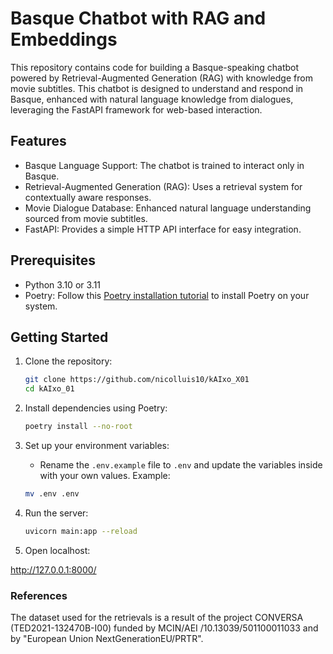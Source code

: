 # Basque Chatbot with RAG and Embeddings

This repository contains code for building a Basque-speaking chatbot powered by Retrieval-Augmented Generation (RAG) with knowledge from movie subtitles. This chatbot is designed to understand and respond in Basque, enhanced with natural language knowledge from dialogues, leveraging the FastAPI framework for web-based interaction.

## Features

- Basque Language Support: The chatbot is trained to interact only in Basque.
- Retrieval-Augmented Generation (RAG): Uses a retrieval system for contextually aware responses.
- Movie Dialogue Database: Enhanced natural language understanding sourced from movie subtitles.
- FastAPI: Provides a simple HTTP API interface for easy integration.

## Prerequisites

- Python 3.10 or 3.11
- Poetry: Follow this [Poetry installation tutorial](https://python-poetry.org/docs/#installation) to install Poetry on your system.

## Getting Started

1. Clone the repository:

   ```bash
   git clone https://github.com/nicolluis10/kAIxo_X01
   cd kAIxo_01
   ```

2. Install dependencies using Poetry:

   ```bash
   poetry install --no-root
   ```

3. Set up your environment variables:

   - Rename the `.env.example` file to `.env` and update the variables inside with your own values. Example:

   ```bash
   mv .env .env
   ```


3. Run the server:

   ```bash
   uvicorn main:app --reload
   ```

4. Open localhost:

http://127.0.0.1:8000/


### References

The dataset used for the retrievals is a result of the project CONVERSA (TED2021-132470B-I00) funded by MCIN/AEI /10.13039/501100011033 and by "European Union NextGenerationEU/PRTR".
